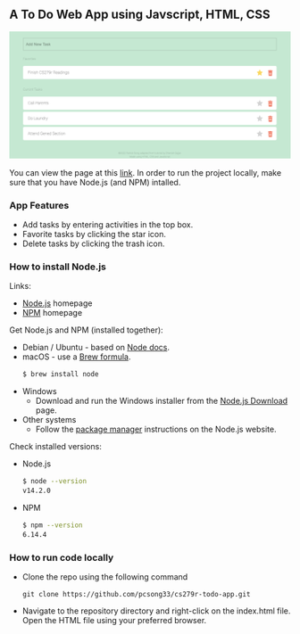 ## A To Do Web App using Javscript, HTML, CSS

![Page Demo](demo.png)

You can view the page at this [link](https://pcsong33.github.io/cs279r-todo-app/). In order to run the project locally, make sure that you have Node.js (and NPM) intalled.

### App Features
- Add tasks by entering activities in the top box.
- Favorite tasks by clicking the star icon.
- Delete tasks by clicking the trash icon. 

### How to install Node.js

Links:

- [Node.js](https://nodejs.org/en/) homepage
- [NPM](https://www.npmjs.com/) homepage

Get Node.js and NPM (installed together):

- Debian / Ubuntu - based on [Node docs](https://github.com/nodesource/distributions/blob/master/README.md#installation-instructions).
- macOS - use a [Brew formula](https://formulae.brew.sh/formula/node).
    ```sh
    $ brew install node
    ```
- Windows
    - Download and run the Windows installer from the [Node.js Download](https://nodejs.org/en/download/) page.
- Other systems
    - Follow the [package manager](https://nodejs.org/en/download/package-manager/) instructions on the Node.js website.

Check installed versions:

- Node.js
    ```sh
    $ node --version
    v14.2.0
    ```
- NPM
   ```sh
   $ npm --version
   6.14.4
   ```
   
### How to run code locally

- Clone the repo using the following command 
     ```
    git clone https://github.com/pcsong33/cs279r-todo-app.git
    ```
- Navigate to the repository directory and right-click on the index.html file. Open the HTML file using your preferred browser.
